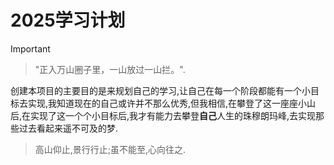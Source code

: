 # 2025学习计划

> [!important]
>
> > "正入万山圈子里，一山放过一山拦。".
>
> 创建本项目的主要目的是来规划自己的学习,让自己在每一个阶段都能有一个小目标去实现,我知道现在的自己或许并不那么优秀,但我相信,在攀登了这一座座小山后,在实现了这一个个小目标后,我才有能力去攀登**自己**人生的珠穆朗玛峰,去实现那些过去看起来遥不可及的梦.
>
> > 高山仰止,景行行止;虽不能至,心向往之.
